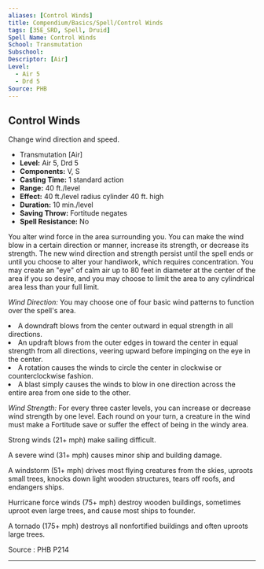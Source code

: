 ```yaml
---
aliases: [Control Winds]
title: Compendium/Basics/Spell/Control Winds
tags: [35E_SRD, Spell, Druid]
Spell Name: Control Winds
School: Transmutation
Subschool: 
Descriptor: [Air]
Level:
  - Air 5
  - Drd 5
Source: PHB
---
```



## Control Winds

Change wind direction and speed.

*   Transmutation [Air]
*   **Level:** Air 5, Drd 5
*   **Components:** V, S
*   **Casting Time:** 1 standard action
*   **Range:** 40 ft./level
*   **Effect:** 40 ft./level radius cylinder 40 ft. high
*   **Duration:** 10 min./level
*   **Saving Throw:** Fortitude negates
*   **Spell Resistance:** No

<p>You alter wind force in the area surrounding you. You can make the wind blow in a certain direction or manner, increase its strength, or decrease its strength. The new wind direction and strength persist until the spell ends or until you choose to alter your handiwork, which requires concentration. You may create an "eye" of calm air up to 80 feet in diameter at the center of the area if you so desire, and you may choose to limit the area to any cylindrical area less than your full limit.</p><p><i>Wind Direction:</i> You may choose one of four basic wind patterns to function over the spell's area.</p><list> <li>A downdraft blows from the center outward in equal strength in all directions.</li> <li>An updraft blows from the outer edges in toward the center in equal strength from all directions, veering upward before impinging on the eye in the center.</li> <li>A rotation causes the winds to circle the center in clockwise or counterclockwise fashion.</li> <li>A blast simply causes the winds to blow in one direction across the entire area from one side to the other.</li> </list><p><i>Wind Strength:</i> For every three caster levels, you can increase or decrease wind strength by one level. Each round on your turn, a creature in the wind must make a Fortitude save or suffer the effect of being in the windy area.</p><p>Strong winds (21+ mph) make sailing difficult.</p><p>A severe wind (31+ mph) causes minor ship and building damage.</p><p>A windstorm (51+ mph) drives most flying creatures from the skies, uproots small trees, knocks down light wooden structures, tears off roofs, and endangers ships.</p><p>Hurricane force winds (75+ mph) destroy wooden buildings, sometimes uproot even large trees, and cause most ships to founder.</p><p>A tornado (175+ mph) destroys all nonfortified buildings and often uproots large trees.</p>

Source : PHB P214

---
